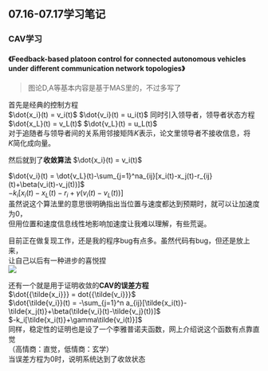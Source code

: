 ## 07.16-07.17学习笔记
### 
### CAV学习
#### 《Feedback-based platoon control for connected autonomous vehicles under different communication network topologies》
>图论D,A等基本内容是基于MAS里的，不过多写了

首先是经典的控制方程  
$\dot{x_i}(t) = v_i(t)$
$\dot{v_i}(t) = u_i(t)$
同时引入领导者，领导者状态方程  
$\dot{x_L}(t) = v_L(t)$
$\dot{v_L}(t) = u_L(t)$  
对于追随者与领导者间的关系用邻接矩阵$K$表示，论文里领导者不接收信息，将  
$K$简化成向量。  

然后就到了**收敛算法**
$\dot{x_i}(t) = v_i(t)$  

$\dot{v_i}(t) = \dot{v_L}(t)-\sum_{j=1}^na_{ij}[x_i(t)-x_j(t)-r_{ij}(t)+\beta(v_i(t)-v_j(t))]$  
$-k_i[x_i(t)-x_L(t)-r_i+\gamma(v_i(t)-v_L(t))]$  
虽然说这个算法里的意思很明确指出当位置与速度都达到预期时，就可以让加速度为0，  
但用位置和速度信息线性地影响加速度让我难以理解，有些荒诞。  
  
目前正在做复现工作，还是我的程序bug有点多。虽然代码有bug，但还是放上来，  
让自己以后有一种进步的喜悦捏  
![](https://dingzhen-bucket.oss-cn-guangzhou.aliyuncs.com/Typoraimgs/微信图片_20220718115924.jpg)

还有一个就是用于证明收敛的**CAV的误差方程**  
$\dot{{\tilde{x_i}}} = dot{{\tilde{v_i}}}$    
$\dot{\tilde{v_i}}(t) = -\sum_{j=1}^n a_{ij}[\tilde{x_i(t)}-\tilde{x_j(t)}+\beta(\tilde{v_i}(t)-\tilde{v_j}(t))]$  
$-k_i[\tilde{x_i(t)}+\gamma\tilde{v_i(t)}]$  
同样，稳定性的证明也是设了一个李雅普诺夫函数，网上介绍说这个函数有点靠直觉    
（高情商：直觉，低情商：玄学）  
当误差方程为0时，说明系统达到了收敛状态
